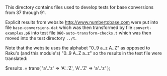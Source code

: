 This directory contains files used to develop tests for base
conversions from 37 through 91.

Explicit results from website <http://www.numbertobase.com> were put
into file `base-conversions.dat` which was then transformed by file
`convert-examples.p6` into test file `060-auto-transform-checks.t`
which was then moved into the test directory `../t`.

Note that the website uses the alphabet "0..9 a..z A..Z" as opposed to
Raku's (and this module's) "0..9 A..Z a..z" so the results in the
test file were translated:

   $results .= trans( 'a'..'z' => 'A'..'Z', 'A'..'Z' => 'a'..'z' );

